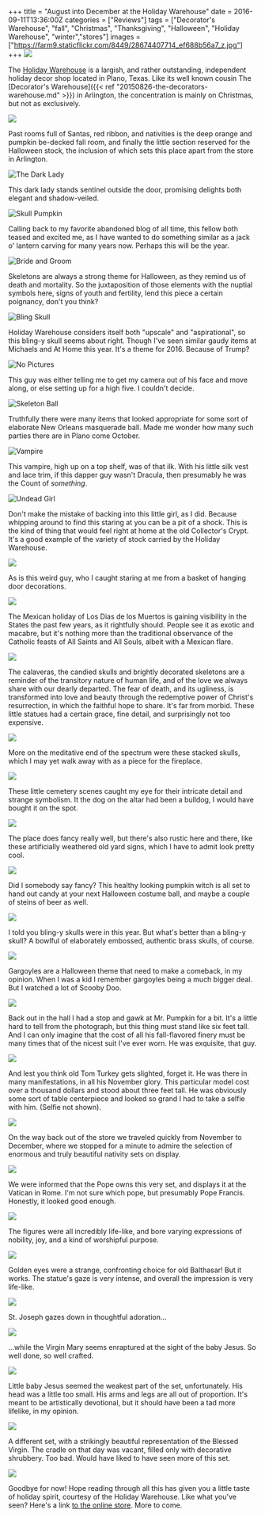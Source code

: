 +++
title = "August into December at the Holiday Warehouse"
date = 2016-09-11T13:36:00Z
categories = ["Reviews"]
tags = ["Decorator's Warehouse", "fall", "Christmas", "Thanksgiving", "Halloween", "Holiday Warehouse", "winter","stores"]
images = ["https://farm9.staticflickr.com/8449/28674407714_ef688b56a7_z.jpg"]
+++
![](https://live.staticflickr.com/8449/28674407714_0f3cbbea0f_k.jpg)

The [Holiday Warehouse](http://www.holidaywarehouse.com/) is a largish, and rather outstanding, independent holiday decor shop located in Plano, Texas. Like its well known cousin The [Decorator's Warehouse]({{< ref "20150826-the-decorators-warehouse.md" >}}) in Arlington, the concentration is mainly on Christmas, but not as exclusively.

<!--more-->

![](https://live.staticflickr.com/8327/29296840235_9b8770ce3e_k.jpg)

Past rooms full of Santas, red ribbon, and nativities is the deep orange and pumpkin be-decked fall room, and finally the little section reserved for the Halloween stock, the inclusion of which sets this place apart from the store in Arlington.

![The Dark Lady](https://live.staticflickr.com/8119/29188948242_801acf1860_o.jpg)

This dark lady stands sentinel outside the door, promising delights both elegant and shadow-veiled.

![Skull Pumpkin](https://live.staticflickr.com/8546/28676041883_9a1feb66d2_o.jpg)

Calling back to my favorite abandoned blog of all time, this fellow both teased and excited me, as I have wanted to do something similar as a jack o' lantern carving for many years now. Perhaps this will be the year.

![Bride and Groom](https://live.staticflickr.com/7773/28676046163_f8153860fb_o.jpg)

Skeletons are always a strong theme for Halloween, as they remind us of death and mortality. So the juxtaposition of those elements with the nuptial symbols here, signs of youth and fertility, lend this piece a certain poignancy, don't you think?

![Bling Skull](https://live.staticflickr.com/8532/28676045173_697b33c1d2_o.jpg)

Holiday Warehouse considers itself both "upscale" and "aspirational", so this bling-y skull seems about right. Though I've seen similar gaudy items at Michaels and At Home this year. It's a theme for 2016. Because of Trump?

![No Pictures](https://live.staticflickr.com/8212/28674408514_44871f29a6_o.jpg)

This guy was either telling me to get my camera out of his face and move along, or else setting up for a high five. I couldn't decide.

![Skeleton Ball](https://live.staticflickr.com/8371/29188946362_0869436bc8_o.jpg)

Truthfully there were many items that looked appropriate for some sort of elaborate New Orleans masquerade ball. Made me wonder how many such parties there are in Plano come October.

![Vampire](https://live.staticflickr.com/8388/28676047713_4135ef7a97_o.jpg)

This vampire, high up on a top shelf, was of that ilk. With his little silk vest and lace trim, if this dapper guy wasn't Dracula, then presumably he was the Count of _something_.

![Undead Girl](https://live.staticflickr.com/7502/29296838735_01bb9ec85a_o.jpg)

Don't make the mistake of backing into this little girl, as I did. Because whipping around to find this staring at you can be a pit of a shock. This is the kind of thing that would feel right at home at the old Collector's Crypt. It's a good  example of the variety of stock carried by the Holiday Warehouse.

![](https://live.staticflickr.com/8808/29263058606_e3fa754a0d_k.jpg)

As is this weird guy, who I caught staring at me from a basket of hanging door decorations.

![](https://live.staticflickr.com/8403/28676048583_9fd7dffa91_k.jpg)

The Mexican holiday of Los Dias de los Muertos is gaining visibility in the States the past few years, as it rightfully should. People see it as exotic and macabre, but it's nothing more than the traditional observance of the Catholic feasts of All Saints and All Souls, albeit with a Mexican flare.

![](https://live.staticflickr.com/7736/28676049393_e0eb1269d4_k.jpg)

The calaveras, the candied skulls and brightly decorated skeletons are a reminder of the transitory nature of human life, and of the love we always share with our dearly departed. The fear of death, and its ugliness, is transformed into love and beauty through the redemptive power of Christ's resurrection, in which the faithful hope to share. It's far from morbid. These little statues had a certain grace, fine detail, and surprisingly not too expensive.

![](https://live.staticflickr.com/7645/29218355901_2c1cb6da76_k.jpg)

More on the meditative end of the spectrum were these stacked skulls, which I may yet walk away with as a piece for the fireplace.

![](https://live.staticflickr.com/8440/29218357161_96ce76ae9c_k.jpg)

These little cemetery scenes caught my eye for their intricate detail and strange symbolism. It the dog on the altar had been a bulldog, I would have bought it on the spot.

![](https://live.staticflickr.com/8096/29218359741_393f27e45f_k.jpg)

The place does fancy really well, but there's also rustic here and there, like these artificially weathered old yard signs, which I have to admit look pretty cool.

![](https://live.staticflickr.com/8273/29218367461_49ca8ebdc1_k.jpg)

Did I somebody say fancy? This healthy looking pumpkin witch is all set to hand out candy at your next Halloween costume ball, and maybe a couple of steins of beer as well.

![](https://live.staticflickr.com/8471/29218372251_aca2207640_k.jpg)

I told you bling-y skulls were in this year. But what's better than a bling-y skull? A bowlful of elaborately embossed, authentic brass skulls, of course.

![](https://live.staticflickr.com/8230/29263060166_8e4c7f96d3_k.jpg)

Gargoyles are a Halloween theme that need to make a comeback, in my opinion. When I was a kid I remember gargoyles being a much bigger deal. But I watched a lot of Scooby Doo.

![](https://live.staticflickr.com/8043/28674405584_cf866128b2_k.jpg)

Back out in the hall I had a stop and gawk at Mr. Pumpkin for a bit. It's a little hard to tell from the photograph, but this thing must stand like six feet tall. And I can only imagine that the cost of all his fall-flavored finery must be many times that of the nicest suit I've ever worn. He was exquisite, that guy.

![](https://live.staticflickr.com/8200/28676039923_d3e4d4b4d4_k.jpg)

And lest you think old Tom Turkey gets slighted, forget it. He was there in many manifestations, in all his November glory. This particular model cost over a thousand dollars and stood about three feet tall. He was obviously some sort of table centerpiece and looked so grand I had to take a selfie with him. (Selfie not shown).

![](https://live.staticflickr.com/8087/29218423951_869b4c7fce_k.jpg)

On the way back out of the store we traveled quickly from November to December, where we stopped for a minute to admire the selection of enormous and truly beautiful nativity sets on display.

![](https://live.staticflickr.com/8156/29218425201_59f1cde2ce_k.jpg)

We were informed that the Pope owns this very set, and displays it at the Vatican in Rome. I'm not sure which pope, but presumably Pope Francis. Honestly, it looked good enough.

![](https://live.staticflickr.com/8874/29218418251_339d5faca3_k.jpg)

The figures were all incredibly life-like, and bore varying expressions of nobility, joy, and a kind of worshipful purpose.

![](https://live.staticflickr.com/8087/29218418941_6c4aa43a2b_k.jpg)

Golden eyes were a strange, confronting choice for old Balthasar! But it works. The statue's gaze is very intense, and overall the impression is very life-like.

![](https://live.staticflickr.com/8192/29218421581_059cd6b0ef_k.jpg)

St. Joseph gazes down in thoughtful adoration…

![](https://live.staticflickr.com/8321/29218420951_1655d9226f_k.jpg)

…while the Virgin Mary seems enraptured at the sight of the baby Jesus. So well done, so well crafted.

![](https://live.staticflickr.com/8587/29218419901_50e4114167_k.jpg)

Little baby Jesus seemed the weakest part of the set, unfortunately. His head was a little too small. His arms and legs are all out of proportion. It's meant to be artistically devotional, but it should have been a tad more lifelike, in my opinion.

![](https://live.staticflickr.com/8175/29218422781_c307ca06bc_k.jpg)

A different set, with a strikingly beautiful representation of the Blessed Virgin. The cradle on that day was vacant, filled only with decorative shrubbery. Too bad. Would have liked to have seen more of this set.

![](https://live.staticflickr.com/8517/29218426471_b16b3e1452_k.jpg)

Goodbye for now! Hope reading through all this has given you a little taste of holiday spirit, courtesy of the Holiday Warehouse. Like what you've seen? Here's a link [to the online store](http://www.holidaywarehouse.com/halloween/). More to come.

<!--
![Goth Mannequin](https://live.staticflickr.com/8294/29296839525_aa2d534cfd_o.jpg)
![Skeleton Señora](https://live.staticflickr.com/8633/28676047953_a117b6369e_o.jpg)
![Graveyard Altar](https://live.staticflickr.com/8096/29218359741_57c35cfb9f_o.jpg)
![Stuffed Animals](https://live.staticflickr.com/8692/28676037643_96eb88659c_o.jpg)
![Winged Skull](https://live.staticflickr.com/8010/29218354721_5779e6402a_o.jpg)
![The Living Tree](https://live.staticflickr.com/8517/29218426471_d83c5d03d5_o.jpg)
![Balthasar](https://live.staticflickr.com/8087/29218418941_9c22590385_o.jpg)
![Vampire](https://live.staticflickr.com/8859/28676047493_b1a01af06b_o.jpg)
![Graveyard](https://live.staticflickr.com/8440/29218357161_e473b60532_o.jpg)
![Scorpio](https://live.staticflickr.com/8459/28674410444_0a1b80e685_o.jpg)
![Pumpkin Witch](https://live.staticflickr.com/8273/29218367461_57a1961196_o.jpg)
![Jack Witch Face](https://live.staticflickr.com/8450/29218365371_9dfc5c41a5_o.jpg)
![Veiled Doll](https://live.staticflickr.com/8327/29296840235_3f6e8e3637_o.jpg)
![Black Cat Harlequin](https://live.staticflickr.com/8533/29263065046_c90a44f290_o.jpg)
![Jack O' Lantern Tins](https://live.staticflickr.com/8212/29263061436_0b8c075610_o.jpg)
![Graveyard Saint](https://live.staticflickr.com/8342/29218357601_5419d177dd_o.jpg)
![Black Cat Harlequin](https://live.staticflickr.com/8186/29263064056_5d58ef179b_o.jpg)
![Halloween Yard Decorations](https://live.staticflickr.com/8004/29218362871_ea790d8bf3_o.jpg)
![Wise Man](https://live.staticflickr.com/8874/29218418251_69921c5476_o.jpg)
![The Blessed Virgin Mary](https://live.staticflickr.com/8175/29218422781_f582ded617_o.jpg)
![Los Muertos](https://live.staticflickr.com/8568/29218353831_8b77dd724e_o.jpg)
![Los Muertos](https://live.staticflickr.com/8403/28676048583_0803ba1994_o.jpg)
![Me and Tom Turkey](https://live.staticflickr.com/8373/28676040143_4386b025ac_o.jpg)
![Mr. Pumpkin](https://live.staticflickr.com/8430/29188949732_55bd1cfc2f_o.jpg)
![Tom Turkey](https://live.staticflickr.com/8200/28676039923_9d519b2b3b_o.jpg)
![Halloween Yard Decorations](https://live.staticflickr.com/8316/29218361531_e1c16ec3d0_o.jpg)
![Tom Turkey](https://live.staticflickr.com/8006/29188954802_750b7d5151_o.jpg)
![Zombie Face](https://live.staticflickr.com/8808/29263058606_0326242d49_o.jpg)
![Skulls](https://live.staticflickr.com/7645/29218355901_3630df2f52_o.jpg)
![St. Peter](https://live.staticflickr.com/8715/29188957582_0c01d8cfed_o.jpg)
![Skeleton Party Dress](https://live.staticflickr.com/8084/28674413064_5b5f829b11_o.jpg)
![Scorpio](https://live.staticflickr.com/8005/28674412104_85691a953a_o.jpg)
![Bowl of Skulls](https://live.staticflickr.com/8270/29263056496_8ca6304cce_o.jpg)
![Weird Crow](https://live.staticflickr.com/8041/29263066936_e252a6f970_o.jpg)
![Made in Italy](https://live.staticflickr.com/8087/29218423951_706db2baf4_o.jpg)
![St. Joseph and Wise Man](https://live.staticflickr.com/8200/29218417611_05fe93eb16_o.jpg)
![The Virgin Mary](https://live.staticflickr.com/8321/29218420951_82489c53b6_o.jpg)
![Tom Turkey](https://live.staticflickr.com/8492/29188951282_894cf9cbc0_o.jpg)
![Pumpkin Lighted Decoration](https://live.staticflickr.com/8559/28676041033_e62842c2fd_o.jpg)
![Halloween Yard Decorations](https://live.staticflickr.com/8446/29218370941_d6e293a1e7_o.jpg)
![Pumpkin People](https://live.staticflickr.com/8515/28676046983_f8153860fb_o.jpg)
![Wooden Skeleton](https://live.staticflickr.com/7645/29218368941_e670b34568_o.jpg)
![Graveyard Altar](https://live.staticflickr.com/8286/29218358491_8fa62dc31e_o.jpg)
![Baby Jesus](https://live.staticflickr.com/8587/29218419901_b4740f296d_o.jpg)
![Bowl of Skulls](https://live.staticflickr.com/8471/29218372251_c2aa1ef486_o.jpg)
![Black Cat Harlequin](https://live.staticflickr.com/8197/29263066136_c2d618047c_o.jpg)
![Skull Pumpkin](https://live.staticflickr.com/8797/28676042363_be86b78d68_o.jpg)
![Me and St. Peter](https://live.staticflickr.com/8506/29218416911_a50fd672ef_o.jpg)
![Los Muertos](https://live.staticflickr.com/7736/28676049393_b146d07567_o.jpg)
![Gargoyles](https://live.staticflickr.com/8230/29263060166_906048875f_o.jpg)
![Giant Fall Leaves](https://live.staticflickr.com/8861/28676039153_ee51e263ac_o.jpg)
![St. Joseph](https://live.staticflickr.com/8192/29218421581_35a0e34587_o.jpg)
![Black Cat Harlequin](https://live.staticflickr.com/8166/29263062446_f26f5b7780_o.jpg)
![October 31](https://live.staticflickr.com/8080/28676043963_44a01677c3_o.jpg)
![Fontanini](https://live.staticflickr.com/8156/29218425201_48bb612493_o.jpg)
![Mr. Pumpkin](https://live.staticflickr.com/8043/28674405584_18d4ac028d_o.jpg)
![Mr. Pumpkin](https://live.staticflickr.com/8449/28674407714_7f7d53a860_o.jpg)
![Witch Ribbon](https://live.staticflickr.com/8553/28676038423_9afcc4b808_o.jpg)
![October 31](https://live.staticflickr.com/8007/28676044283_7ab9740906_o.jpg)
-->
